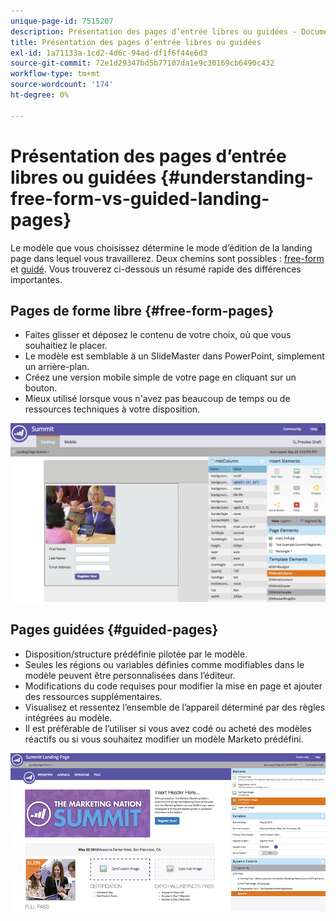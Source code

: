 ```yaml
---
unique-page-id: 7515207
description: Présentation des pages d’entrée libres ou guidées - Documents Marketo - Documentation du produit
title: Présentation des pages d’entrée libres ou guidées
exl-id: 1a71133a-1cd2-4d6c-94ad-df1f6f44e6d3
source-git-commit: 72e1d29347bd5b77107da1e9c30169cb6490c432
workflow-type: tm+mt
source-wordcount: '174'
ht-degree: 0%

---
```


# Présentation des pages d’entrée libres ou guidées {#understanding-free-form-vs-guided-landing-pages}

Le modèle que vous choisissez détermine le mode d’édition de la landing page dans lequel vous travaillerez. Deux chemins sont possibles : [free-form](/help/marketo/product-docs/demand-generation/landing-pages/free-form-landing-pages/create-a-free-form-landing-page.md) et [guidé](/help/marketo/product-docs/demand-generation/landing-pages/guided-landing-pages/create-a-guided-landing-page.md). Vous trouverez ci-dessous un résumé rapide des différences importantes.

## Pages de forme libre {#free-form-pages}

* Faites glisser et déposez le contenu de votre choix, où que vous souhaitiez le placer.
* Le modèle est semblable à un SlideMaster dans PowerPoint, simplement un arrière-plan.
* Créez une version mobile simple de votre page en cliquant sur un bouton.
* Mieux utilisé lorsque vous n&#39;avez pas beaucoup de temps ou de ressources techniques à votre disposition.

![](assets/image2015-5-20-17-3a50-3a53.png)

## Pages guidées {#guided-pages}

* Disposition/structure prédéfinie pilotée par le modèle.
* Seules les régions ou variables définies comme modifiables dans le modèle peuvent être personnalisées dans l’éditeur.
* Modifications du code requises pour modifier la mise en page et ajouter des ressources supplémentaires.
* Visualisez et ressentez l’ensemble de l’appareil déterminé par des règles intégrées au modèle.
* Il est préférable de l’utiliser si vous avez codé ou acheté des modèles réactifs ou si vous souhaitez modifier un modèle Marketo prédéfini.

![](assets/two-1.png)
